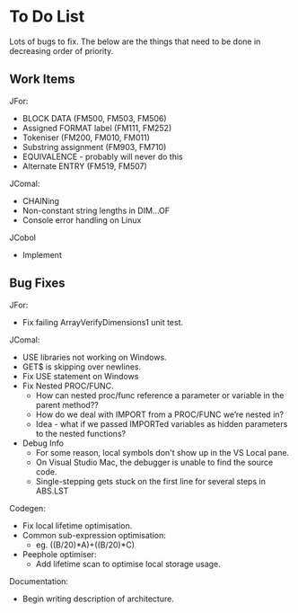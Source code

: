# To Do List

Lots of bugs to fix. The below are the things that need to be done in
decreasing order of priority.

## Work Items

JFor:
* BLOCK DATA (FM500, FM503, FM506)
* Assigned FORMAT label (FM111, FM252)
* Tokeniser (FM200, FM010, FM011)
* Substring assignment (FM903, FM710)
* EQUIVALENCE - probably will never do this
* Alternate ENTRY (FM519, FM507)

JComal:
* CHAINing
* Non-constant string lengths in DIM...OF
* Console error handling on Linux

JCobol
* Implement

## Bug Fixes

JFor:
* Fix failing ArrayVerifyDimensions1 unit test.

JComal:
* USE libraries not working on Windows.
* GET$ is skipping over newlines.
* Fix USE statement on Windows
* Fix Nested PROC/FUNC.
  * How can nested proc/func reference a parameter or variable in the parent method??
  * How do we deal with IMPORT from a PROC/FUNC we’re nested in?
  * Idea - what if we passed IMPORTed variables as hidden parameters to the nested functions?
* Debug Info
  * For some reason, local symbols don't show up in the VS Local pane.
  * On Visual Studio Mac, the debugger is unable to find the source code.
  * Single-stepping gets stuck on the first line for several steps in ABS.LST

Codegen:
* Fix local lifetime optimisation.
* Common sub-expression optimisation:
  - eg. ((B/20)*A)+((B/20)*C)
* Peephole optimiser:
  - Add lifetime scan to optimise local storage usage.

Documentation:
* Begin writing description of architecture.
